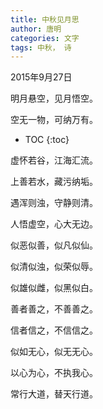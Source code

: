 ```yaml
---
title: 中秋见月思
author: 唐明
categories: 文字
tags: 中秋， 诗
---
```


2015年9月27日

明月悬空，见月悟空。

空无一物，可纳万有。

<!--以上为摘要内容-->
* TOC
{:toc}

虚怀若谷，江海汇流。

上善若水，藏污纳垢。

遇浑则浊，守静则清。



人悟虚空，心大无边。

似恶似善，似凡似仙。

似清似浊，似荣似辱。

似雄似雌，似黑似白。

善者善之，不善善之。

信者信之，不信信之。

似如无心，似无无心。

以心为心，不执我心。

常行大道，替天行道。
             